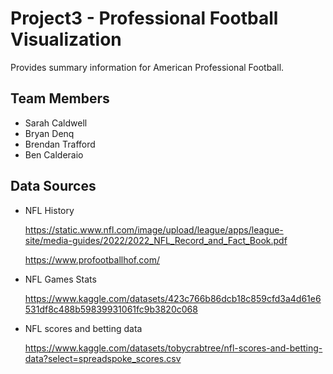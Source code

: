 # Project3 - Professional Football Visualization
Provides summary information for American Professional Football.

## Team Members
* Sarah Caldwell
* Bryan Denq
* Brendan Trafford
* Ben Calderaio

## Data Sources
* NFL History

    https://static.www.nfl.com/image/upload/league/apps/league-site/media-guides/2022/2022_NFL_Record_and_Fact_Book.pdf

    https://www.profootballhof.com/

* NFL Games Stats
    
    https://www.kaggle.com/datasets/423c766b86dcb18c859cfd3a4d61e6531df8c488b59839931061fc9b3820c068
* NFL scores and betting data
    
    https://www.kaggle.com/datasets/tobycrabtree/nfl-scores-and-betting-data?select=spreadspoke_scores.csv